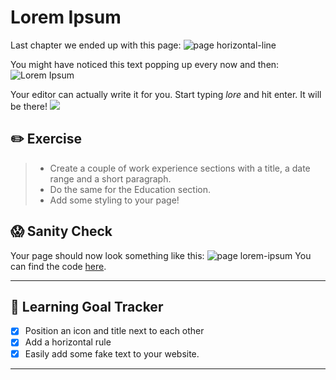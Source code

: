 # Lorem Ipsum



Last chapter we ended up with this page: ![page horizontal-line](https://cd.sseu.re/Monosnap_2018-09-06_20-25-01.png)

You might have noticed this text popping up every now and then:
![Lorem Ipsum](https://cd.sseu.re/Jane_Doe_2018-09-06_20-33-33.png)

Your editor can actually write it for you. Start typing _lore_ and hit enter. It will be there!
![](https://cd.sseu.re/lorem.html__CodeCodaisseurTeachClassesdesign-html-css_2018-09-06_20-30-01.png)

## ✏️ Exercise
> * Create a couple of work experience sections with a title, a date range and a short paragraph.
> * Do the same for the Education section.
> * Add some styling to your page!

## 😱 Sanity Check
Your page should now look something like this:
![page lorem-ipsum](https://cd.sseu.re/FireShot_Capture_3_-_Jane_Doe__-_file____Users_mimi_Code_Codaisseur_.png_2018-09-06_20-50-29.png)
You can find the code [here]().

---
## 🎯 Learning Goal Tracker

* [x] Position an icon and title next to each other
* [x] Add a horizontal rule
* [x] Easily add some fake text to your website.

---
